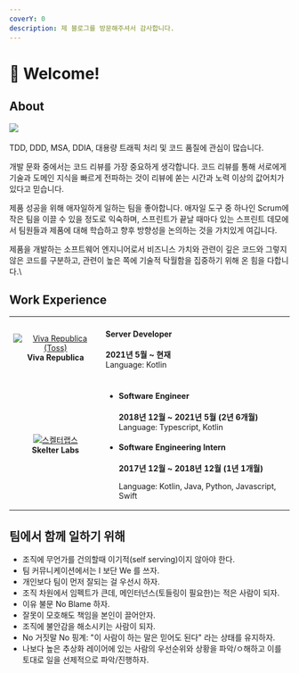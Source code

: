 ```yaml
---
coverY: 0
description: 제 블로그를 방문해주셔서 감사합니다.
---
```


# 👋 Welcome!

## About

![](.gitbook/assets/송형선.png)

TDD, DDD, MSA, DDIA, 대용량 트래픽 처리 및 코드 품질에 관심이 많습니다.

개발 문화 중에서는 코드 리뷰를 가장 중요하게 생각합니다. 코드 리뷰를 통해 서로에게 기술과 도메인 지식을 빠르게 전파하는 것이 리뷰에 쏟는 시간과 노력 이상의 값어치가 있다고 믿습니다.

제품 성공을 위해 애자일하게 일하는 팀을 좋아합니다. 애자일 도구 중 하나인 Scrum에 작은 팀을 이끌 수 있을 정도로 익숙하며, 스프린트가 끝날 때마다 있는 스프린트 데모에서 팀원들과 제품에 대해 학습하고 향후 방향성을 논의하는 것을 가치있게 여깁니다.

제품을 개발하는 소프트웨어 엔지니어로서 비즈니스 가치와 관련이 깊은 코드와 그렇지 않은 코드를 구분하고, 관련이 높은 쪽에 기술적 탁월함을 집중하기 위해 온 힘을 다합니다.\


## Work Experience

|                                                                                                                                                                                                                                                                                                                              |                                                                                                                                                                                                                                                                                                                                      |
| :--------------------------------------------------------------------------------------------------------------------------------------------------------------------------------------------------------------------------------------------------------------------------------------------------------------------------: | ------------------------------------------------------------------------------------------------------------------------------------------------------------------------------------------------------------------------------------------------------------------------------------------------------------------------------------ |
| <p><a href="https://www.linkedin.com/company/viva-republica/"><img src="https://media-exp1.licdn.com/dms/image/C560BAQGuGPu5c4Rmmw/company-logo_100_100/0/1605766502615?e=1649894400&#x26;v=beta&#x26;t=WjiNQ78lbvJmPhAbvxq-HN58SLE8HoJVmaYD369LjJo" alt="Viva Republica (Toss)"></a><br><strong>Viva Republica</strong></p> | <h4>Server Developer</h4><p><strong>2021년 5월 ~ 현재</strong> <br><strong></strong>Language: Kotlin</p>                                                                                                                                                                                                                                 |
|           <p><a href="https://www.linkedin.com/company/skelter-labs/"><img src="https://media-exp1.licdn.com/dms/image/C560BAQG-6apSchEAEA/company-logo_100_100/0/1628764534003?e=1649894400&#x26;v=beta&#x26;t=T_4N-wSqzVDWjtd8lyM6ac3LBM96TISOHDdgrkvBf1Q" alt="스켈터랩스"></a><br><strong>Skelter Labs</strong></p>           | <p></p><ul><li><h4>Software Engineer</h4><p><strong>2018년 12월 ~ 2021년 5월 (2년 6개월)</strong><br><strong></strong>Language: Typescript, Kotlin</p><p></p></li></ul><ul><li><h4>Software Engineering Intern</h4><p><strong>2017년 12월 ~ 2018년 12월 (1년 1개월)</strong></p><p>Language: Kotlin, Java, Python, Javascript, Swift</p></li></ul> |

## 팀에서 함께 일하기 위해

* 조직에 무언가를 건의할때 이기적(self serving)이지 않아야 한다.
* 팀 커뮤니케이션에서는 I 보단 We 를 쓰자.
* 개인보다 팀이 먼저 잘되는 걸 우선시 하자.
* 조직 차원에서 임펙트가 큰데, 메인터넌스(토들링이 필요한)는 적은 사람이 되자.
* 이유 불문 No Blame 하자.
* 잘못이 모호해도 책임을 본인이 끌어안자.
* 조직에 불안감을 해소시키는 사람이 되자.
* No 거짓말 No 핑계: "이 사람이 하는 말은 믿어도 된다" 라는 상태를 유지하자.
* 나보다 높은 추상화 레이어에 있는 사람의 우선순위와 상황을 파악/ㅇ해하고 이를 토대로 일을 선제적으로 파악/진행하자.

## &#x20;

